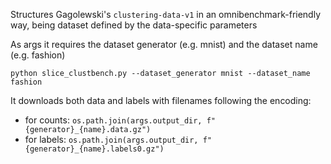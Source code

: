 Structures Gagolewski's `clustering-data-v1` in an omnibenchmark-friendly way, being dataset defined by the data-specific parameters

As args it requires the dataset generator (e.g. mnist) and the dataset name (e.g. fashion)

```
python slice_clustbench.py --dataset_generator mnist --dataset_name fashion
```

It downloads both data and labels with filenames following the encoding: 

- for counts: `os.path.join(args.output_dir, f"{generator}_{name}.data.gz")`
- for labels: `os.path.join(args.output_dir, f"{generator}_{name}.labels0.gz")`
